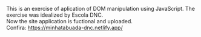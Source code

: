 This is an exercise of aplication of DOM manipulation using JavaScript. The exercise was idealized by Escola DNC.<br>
Now the site application is fuctional and uploaded.<br>
Confira: https://minhatabuada-dnc.netlify.app/

